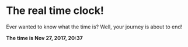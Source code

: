 # The real time clock!

Ever wanted to know what the time is? Well, your journey is about to end!

**The time is Nov 27, 2017, 20:37**